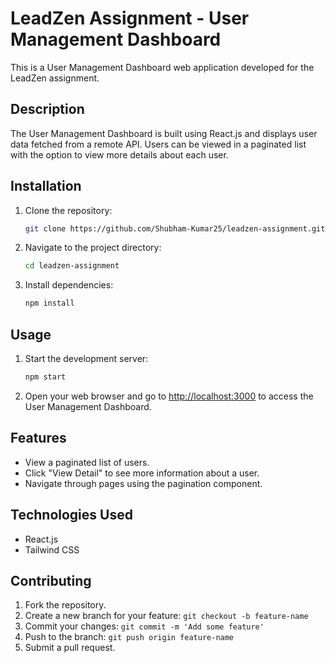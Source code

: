# LeadZen Assignment - User Management Dashboard

This is a User Management Dashboard web application developed for the LeadZen assignment.

## Description

The User Management Dashboard is built using React.js and displays user data fetched from a remote API. Users can be viewed in a paginated list with the option to view more details about each user.

## Installation

1. Clone the repository:

   ```bash
   git clone https://github.com/Shubham-Kumar25/leadzen-assignment.git
   ```

2. Navigate to the project directory:

   ```bash
   cd leadzen-assignment
   ```

3. Install dependencies:

   ```bash
   npm install
   ```

## Usage

1. Start the development server:

   ```bash
   npm start
   ```

2. Open your web browser and go to [http://localhost:3000](http://localhost:3000) to access the User Management Dashboard.

## Features

- View a paginated list of users.
- Click "View Detail" to see more information about a user.
- Navigate through pages using the pagination component.

## Technologies Used

- React.js
- Tailwind CSS

## Contributing

1. Fork the repository.
2. Create a new branch for your feature: `git checkout -b feature-name`
3. Commit your changes: `git commit -m 'Add some feature'`
4. Push to the branch: `git push origin feature-name`
5. Submit a pull request.
